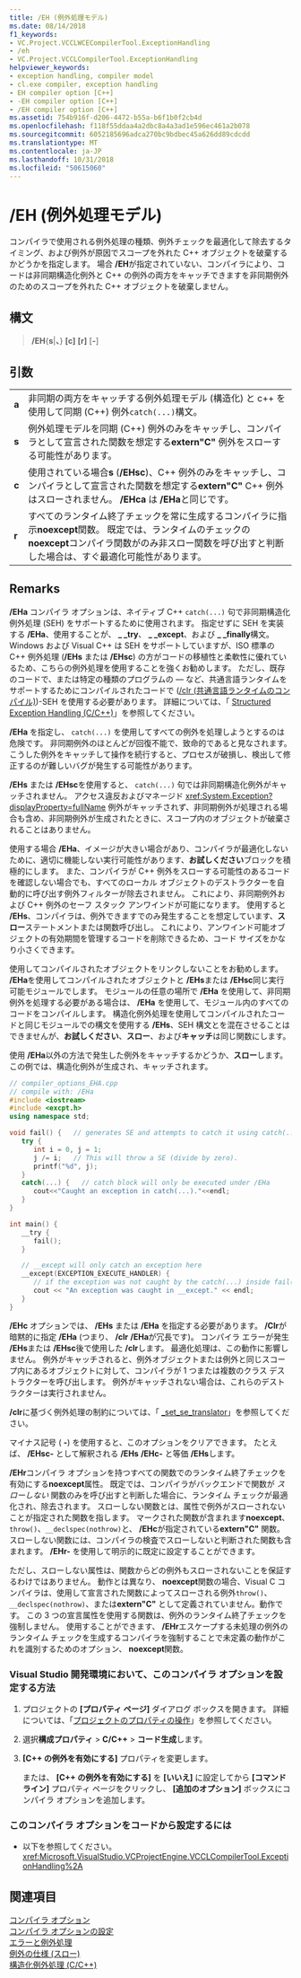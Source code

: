```yaml
---
title: /EH (例外処理モデル)
ms.date: 08/14/2018
f1_keywords:
- VC.Project.VCCLWCECompilerTool.ExceptionHandling
- /eh
- VC.Project.VCCLCompilerTool.ExceptionHandling
helpviewer_keywords:
- exception handling, compiler model
- cl.exe compiler, exception handling
- EH compiler option [C++]
- -EH compiler option [C++]
- /EH compiler option [C++]
ms.assetid: 754b916f-d206-4472-b55a-b6f1b0f2cb4d
ms.openlocfilehash: f118f55ddaa4a2dbc8a4a3ad1e596ec461a2b078
ms.sourcegitcommit: 6052185696adca270bc9bdbec45a626dd89cdcdd
ms.translationtype: MT
ms.contentlocale: ja-JP
ms.lasthandoff: 10/31/2018
ms.locfileid: "50615060"
---
```

# <a name="eh-exception-handling-model"></a>/EH (例外処理モデル)

コンパイラで使用される例外処理の種類、例外チェックを最適化して除去するタイミング、および例外が原因でスコープを外れた C++ オブジェクトを破棄するかどうかを指定します。 場合 **/EH**が指定されていない、コンパイラにより、コードは非同期構造化例外と C++ の例外の両方をキャッチできますを非同期例外のためのスコープを外れた C++ オブジェクトを破棄しません。

## <a name="syntax"></a>構文

> **/EH**{**s**|**、**} **[c]** **[r]** [**-**]

## <a name="arguments"></a>引数

|||
|-|-|
**a**|非同期の両方をキャッチする例外処理モデル (構造化) と c++ を使用して同期 (C++) 例外`catch(...)`構文。
**s**|例外処理モデルを同期 (C++) 例外のみをキャッチし、コンパイラとして宣言された関数を想定する**extern"C"** 例外をスローする可能性があります。
**c**|使用されている場合**s** (**/EHsc**)、C++ 例外のみをキャッチし、コンパイラとして宣言された関数を想定する**extern"C"** C++ 例外はスローされません。 **/EHca** は **/EHa**と同じです。
**r**|すべてのランタイム終了チェックを常に生成するコンパイラに指示**noexcept**関数。 既定では、ランタイムのチェックの**noexcept**コンパイラ関数がのみ非スロー関数を呼び出すと判断した場合は、すぐ最適化可能性があります。

## <a name="remarks"></a>Remarks

**/EHa** コンパイラ オプションは、ネイティブ C++ `catch(...)` 句で非同期構造化例外処理 (SEH) をサポートするために使用されます。 指定せずに SEH を実装する **/EHa**、使用することが、 **_ _try**、 **_ _except**、および **_ _finally**構文。 Windows および Visual C++ は SEH をサポートしていますが、ISO 標準の C++ 例外処理 (**/EHs** または **/EHsc**) の方がコードの移植性と柔軟性に優れているため、こちらの例外処理を使用することを強くお勧めします。 ただし、既存のコードで、または特定の種類のプログラムの — など、共通言語ランタイムをサポートするためにコンパイルされたコードで ([/clr (共通言語ランタイムのコンパイル)](../../build/reference/clr-common-language-runtime-compilation.md))-SEH を使用する必要があります。 詳細については、「 [Structured Exception Handling (C/C++)](../../cpp/structured-exception-handling-c-cpp.md)」を参照してください。

**/EHa** を指定し、 `catch(...)` を使用してすべての例外を処理しようとするのは危険です。 非同期例外のほとんどが回復不能で、致命的であると見なされます。 こうした例外をキャッチして操作を続行すると、プロセスが破損し、検出して修正するのが難しいバグが発生する可能性があります。

**/EHs** または **/EHsc**を使用すると、 `catch(...)` 句では非同期構造化例外がキャッチされません。 アクセス違反およびマネージド <xref:System.Exception?displayProperty=fullName> 例外がキャッチされず、非同期例外が処理される場合も含め、非同期例外が生成されたときに、スコープ内のオブジェクトが破棄されることはありません。

使用する場合 **/EHa**、イメージが大きい場合があり、コンパイラが最適化しないために、適切に機能しない実行可能性があります、**お試しください**ブロックを積極的にします。 また、コンパイラが C++ 例外をスローする可能性のあるコードを確認しない場合でも、すべてのローカル オブジェクトのデストラクターを自動的に呼び出す例外フィルターが除去されません。 これにより、非同期例外および C++ 例外のセーフ スタック アンワインドが可能になります。 使用すると **/EHs**、コンパイラは、例外できますでのみ発生することを想定しています、**スロー**ステートメントまたは関数呼び出し。 これにより、アンワインド可能オブジェクトの有効期間を管理するコードを削除できるため、コード サイズをかなり小さくできます。

使用してコンパイルされたオブジェクトをリンクしないことをお勧めします。 **/EHa**を使用してコンパイルされたオブジェクトと **/EHs**または **/EHsc**同じ実行可能モジュールでします。 モジュールの任意の場所で **/EHa** を使用して、非同期例外を処理する必要がある場合は、 **/EHa** を使用して、モジュール内のすべてのコードをコンパイルします。 構造化例外処理を使用してコンパイルされたコードと同じモジュールでの構文を使用する **/EHs**、SEH 構文とを混在させることはできませんが、**お試しください**、**スロー**、および**キャッチ**は同じ関数にします。

使用 **/EHa**以外の方法で発生した例外をキャッチするかどうか、**スロー**します。 この例では、構造化例外が生成され、キャッチされます。

```cpp
// compiler_options_EHA.cpp
// compile with: /EHa
#include <iostream>
#include <excpt.h>
using namespace std;

void fail() {   // generates SE and attempts to catch it using catch(...)
   try {
      int i = 0, j = 1;
      j /= i;   // This will throw a SE (divide by zero).
      printf("%d", j);
   }
   catch(...) {   // catch block will only be executed under /EHa
      cout<<"Caught an exception in catch(...)."<<endl;
   }
}

int main() {
   __try {
      fail();
   }

   // __except will only catch an exception here
   __except(EXCEPTION_EXECUTE_HANDLER) {
      // if the exception was not caught by the catch(...) inside fail()
      cout << "An exception was caught in __except." << endl;
   }
}
```

**/EHc** オプションでは、 **/EHs** または **/EHa** を指定する必要があります。 **/Clr**が暗黙的に指定 **/EHa** (つまり、 **/clr** **/EHa**が冗長です)。 コンパイラ エラーが発生 **/EHs**または **/EHsc**後で使用した **/clr**します。 最適化処理は、この動作に影響しません。 例外がキャッチされると、例外オブジェクトまたは例外と同じスコープ内にあるオブジェクトに対して、コンパイラが 1 つまたは複数のクラス デストラクターを呼び出します。 例外がキャッチされない場合は、これらのデストラクターは実行されません。

**/clr**に基づく例外処理の制約については、「 [_set_se_translator](../../c-runtime-library/reference/set-se-translator.md)」を参照してください。

マイナス記号 ( **-**) を使用すると、このオプションをクリアできます。 たとえば、 **/EHsc-** として解釈される **/EHs** **/EHc-** と等価 **/EHs**します。

**/EHr**コンパイラ オプションを持つすべての関数でのランタイム終了チェックを有効にする**noexcept**属性。 既定では、コンパイラがバックエンドで関数が *スローしない* 関数のみを呼び出すと判断した場合に、ランタイム チェックが最適化され、除去されます。 スローしない関数とは、属性で例外がスローされないことが指定された関数を指します。 マークされた関数が含まれます**noexcept**、 `throw()`、`__declspec(nothrow)`と、 **/EHc**が指定されている**extern"C"** 関数。 スローしない関数には、コンパイラの検査でスローしないと判断された関数も含まれます。 **/EHr-** を使用して明示的に既定に設定することができます。

ただし、スローしない属性は、関数からどの例外もスローされないことを保証するわけではありません。 動作とは異なり、 **noexcept**関数の場合、Visual C コンパイラは、使用して宣言された関数によってスローされる例外`throw()`、 `__declspec(nothrow)`、または**extern"C"** として定義されていません。動作です。 この 3 つの宣言属性を使用する関数は、例外のランタイム終了チェックを強制しません。 使用することができます、 **/EHr**エスケープする未処理の例外のランタイム チェックを生成するコンパイラを強制することで未定義の動作がこれを識別するためのオプション、 **noexcept**関数。

### <a name="to-set-this-compiler-option-in-the-visual-studio-development-environment"></a>Visual Studio 開発環境において、このコンパイラ オプションを設定する方法

1. プロジェクトの **[プロパティ ページ]** ダイアログ ボックスを開きます。 詳細については、「[プロジェクトのプロパティの操作](../../ide/working-with-project-properties.md)」を参照してください。

1. 選択**構成プロパティ** > **C/C++** > **コード生成**します。

1. **[C++ の例外を有効にする]** プロパティを変更します。

   または、 **[C++ の例外を有効にする]** を **[いいえ]** に設定してから **[コマンド ライン]** プロパティ ページをクリックし、 **[追加のオプション]** ボックスにコンパイラ オプションを追加します。

### <a name="to-set-this-compiler-option-programmatically"></a>このコンパイラ オプションをコードから設定するには

- 以下を参照してください。<xref:Microsoft.VisualStudio.VCProjectEngine.VCCLCompilerTool.ExceptionHandling%2A>

## <a name="see-also"></a>関連項目

[コンパイラ オプション](../../build/reference/compiler-options.md)<br/>
[コンパイラ オプションの設定](../../build/reference/setting-compiler-options.md)<br/>
[エラーと例外処理](../../cpp/errors-and-exception-handling-modern-cpp.md)<br/>
[例外の仕様 (スロー)](../../cpp/exception-specifications-throw-cpp.md)<br/>
[構造化例外処理 (C/C++)](../../cpp/structured-exception-handling-c-cpp.md)
